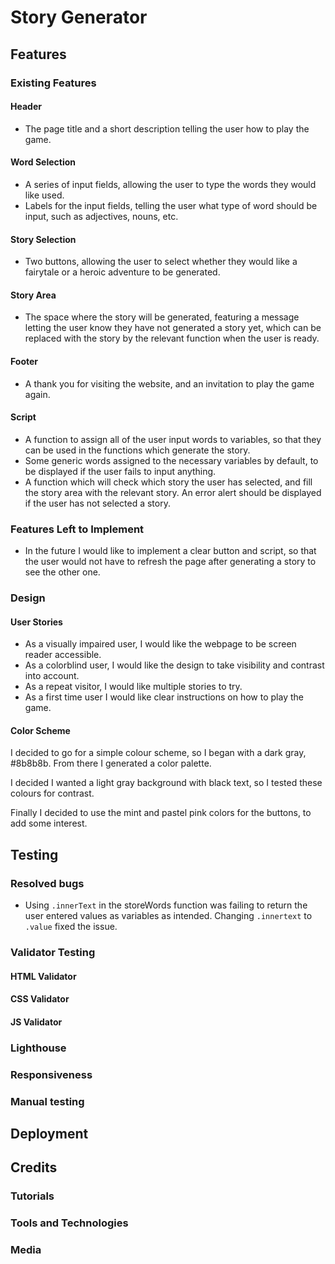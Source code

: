 # Story Generator

## Features
### Existing Features
#### Header
- The page title and a short description telling the user how to play the game.
#### Word Selection
- A series of input fields, allowing the user to type the words they would like used.
- Labels for the input fields, telling the user what type of word should be input, such as adjectives, nouns, etc.
#### Story Selection
- Two buttons, allowing the user to select whether they would like a fairytale or a heroic adventure to be generated.
#### Story Area
- The space where the story will be generated, featuring a message letting the user know they have not generated a story yet, which can be replaced with the story by the relevant function when the user is ready.
#### Footer
- A thank you for visiting the website, and an invitation to play the game again.
#### Script
- A function to assign all of the user input words to variables, so that they can be used in the functions which generate the story.
- Some generic words assigned to the necessary variables by default, to be displayed if the user fails to input anything.
- A function which will check which story the user has selected, and fill the story area with the relevant story. An error alert should be displayed if the user has not selected a story.
### Features Left to Implement
- In the future I would like to implement a clear button and script, so that the user would not have to refresh the page after generating a story to see the other one.

### Design
#### User Stories
- As a visually impaired user, I would like the webpage to be screen reader accessible.
- As a colorblind user, I would like the design to take visibility and contrast into account.
- As a repeat visitor, I would like multiple stories to try.
- As a first time user I would like clear instructions on how to play the game.

#### Color Scheme
I decided to go for a simple colour scheme, so I began with a dark gray, #8b8b8b. From there I generated a color palette. 

I decided I wanted a light gray background with black text, so I tested these colours for contrast.

Finally I decided to use the mint and pastel pink colors for the buttons, to add some interest.

## Testing
### Resolved bugs
- Using `.innerText` in the storeWords function was failing to return the user entered values as variables as intended. Changing `.innertext` to `.value` fixed the issue.
### Validator Testing
#### HTML Validator

#### CSS Validator

#### JS Validator

### Lighthouse

### Responsiveness

### Manual testing

## Deployment

## Credits
### Tutorials

### Tools and Technologies

### Media